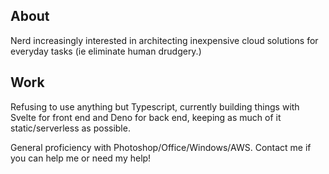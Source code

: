 ## About

Nerd increasingly interested in architecting inexpensive cloud solutions for everyday tasks (ie eliminate human drudgery.)  

## Work

Refusing to use anything but Typescript, currently building things with Svelte for front end and Deno for back end, keeping as much of it static/serverless as possible.

General proficiency with Photoshop/Office/Windows/AWS.
Contact me if you can help me or need my help!

<!--
**6vx/6vx** is a ✨ _special_ ✨ repository because its `README.md` (this file) appears on your GitHub profile.

Here are some ideas to get you started:

- 🔭 I’m currently working on ...
- 🌱 I’m currently learning ...
- 👯 I’m looking to collaborate on ...
- 🤔 I’m looking for help with ...
- 💬 Ask me about ...
- 📫 How to reach me: ...
- 😄 Pronouns: ...
- ⚡ Fun fact: ...
-->

